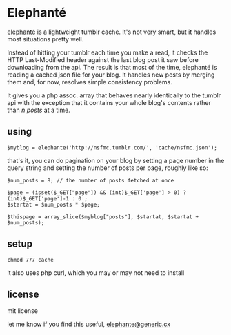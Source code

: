 # Elephanté

[elephanté](http://www.flickr.com/photos/subliminal/tags/elephante/) is a lightweight tumblr cache. It's not very smart, but it handles most situations pretty well.

Instead of hitting your tumblr each time you make a read, it checks the HTTP Last-Modified header against the last blog post it saw before downloading from the api. The result is that most of the time, elephanté is reading a cached json file for your blog. It handles new posts by merging them and, for now, resolves simple consistency problems.

It gives you a php assoc. array that behaves nearly identically to the tumblr api with the exception that it contains your whole blog's contents rather than *n posts* at a time.

## using

    $myblog = elephante('http://nsfmc.tumblr.com/', 'cache/nsfmc.json');

that's it, you can do pagination on your blog by setting a page number in the query string and setting the number of posts per page, roughly like so:

    $num_posts = 8; // the number of posts fetched at once
    
    $page = (isset($_GET["page"]) && (int)$_GET['page'] > 0) ? (int)$_GET['page']-1 : 0 ;
    $startat = $num_posts * $page;
    
    $thispage = array_slice($myblog["posts"], $startat, $startat + $num_posts);

## setup

    chmod 777 cache

it also uses php curl, which you may or may not need to install

## license

mit license

let me know if you find this useful, elephante@generic.cx
